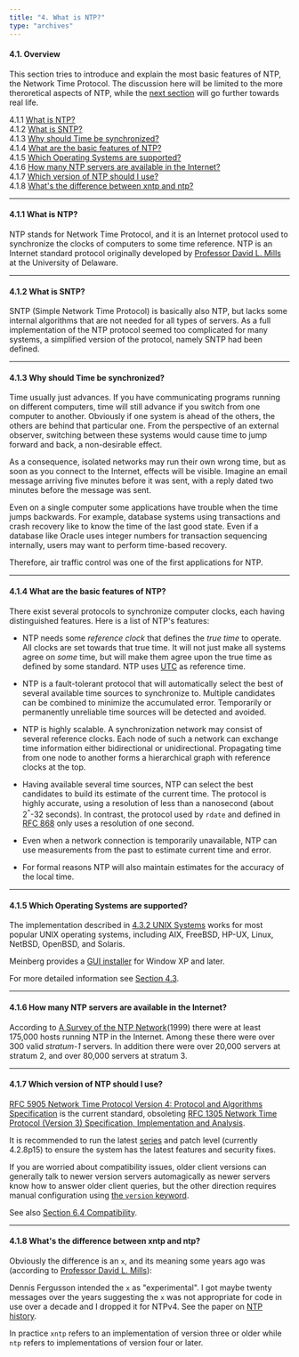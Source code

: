 ```yaml
---
title: "4. What is NTP?"
type: "archives"
--- 
```


#### 4.1. Overview

This section tries to introduce and explain the most basic features of NTP, the Network Time Protocol. The discussion here will be limited to the more theroretical aspects of NTP, while the [next section](/ntpfaq/ntp-s-algo) will go further towards real life.

4.1.1 [What is NTP?](#411-what-is-ntp)  
4.1.2 [What is SNTP?](#412-what-is-sntp)  
4.1.3 [Why should Time be synchronized?](#413-why-should-time-be-synchronized)  
4.1.4 [What are the basic features of NTP?](#414-what-are-the-basic-features-of-ntp)  
4.1.5 [Which Operating Systems are supported?](#415-which-operating-systems-are-supported)  
4.1.6 [How many NTP servers are available in the Internet?](#416-how-many-ntp-servers-are-available-in-the-internet)  
4.1.7 [Which version of NTP should I use?](#417-which-version-of-ntp-should-i-use)  
4.1.8 [What's the difference between xntp and ntp?](#418-whats-the-difference-between-xntp-and-ntp)   

* * *

#### 4.1.1 What is NTP?

NTP stands for Network Time Protocol, and it is an Internet protocol used to synchronize the clocks of computers to some time reference. NTP is an Internet standard protocol originally developed by [Professor David L. Mills](mailto:mills@udel.edu) at the University of Delaware.

* * *

#### 4.1.2 What is SNTP?

SNTP (Simple Network Time Protocol) is basically also NTP, but lacks some internal algorithms that are not needed for all types of servers. As a full implementation of the NTP protocol seemed too complicated for many systems, a simplified version of the protocol, namely SNTP had been defined.

* * *

#### 4.1.3 Why should Time be synchronized?

Time usually just advances. If you have communicating programs running on different computers, time will still advance if you switch from one computer to another. Obviously if one system is ahead of the others, the others are behind that particular one. From the perspective of an external observer, switching between these systems would cause time to jump forward and back, a non-desirable effect.

As a consequence, isolated networks may run their own wrong time, but as soon as you connect to the Internet, effects will be visible. Imagine an email message arriving five minutes before it was sent, with a reply dated two minutes before the message was sent.

Even on a single computer some applications have trouble when the time jumps backwards. For example, database systems using transactions and crash recovery like to know the time of the last good state. Even if a database like Oracle uses integer numbers for transaction sequencing internally, users may want to perform time-based recovery.

Therefore, air traffic control was one of the first applications for NTP.

* * *

#### 4.1.4 What are the basic features of NTP?

There exist several protocols to synchronize computer clocks, each having distinguished features. Here is a list of NTP's features:

* NTP needs some _reference clock_ that defines the _true time_ to operate. All clocks are set towards that true time. It will not just make all systems agree on _some_ time, but will make them agree upon the true time as defined by some standard.
NTP uses [UTC](/ntpfaq/ntp-s-time#22-what-is-utc) as reference time.

* NTP is a fault-tolerant protocol that will automatically select the best of several available time sources to synchronize to. Multiple candidates can be combined to minimize the accumulated error. Temporarily or permanently unreliable time sources will be detected and avoided.

* NTP is highly scalable. A synchronization network may consist of several reference clocks. Each node of such a network can exchange time information either bidirectional or unidirectional. Propagating time from one node to another forms a hierarchical graph with reference clocks at the top.

* Having available several time sources, NTP can select the best candidates to build its estimate of the current time. The protocol is highly accurate, using a resolution of less than a nanosecond (about 2<sup>^</sup>-32 seconds). In contrast, the protocol used by `rdate` and defined in [RFC 868](https://www.rfc-editor.org/rfc/rfc868.html) only uses a resolution of one second.

* Even when a network connection is temporarily unavailable, NTP can use measurements from the past to estimate current time and error.
* For formal reasons NTP will also maintain estimates for the accuracy of the local time.

* * *

#### 4.1.5 Which Operating Systems are supported?

The implementation described in [4.3.2 UNIX Systems](/ntpfaq/ntp-s-def-impl#432-unix-systems) works for most popular UNIX operating systems, including AIX, FreeBSD, HP-UX, Linux, NetBSD, OpenBSD, and Solaris.

Meinberg provides a [GUI installer](https://www.meinbergglobal.com/english/sw/ntp.htm#ntp_stable) for Window XP and later.

For more detailed information see [Section 4.3](/ntpfaq/ntp-s-def-impl/).

* * *

#### 4.1.6 How many NTP servers are available in the Internet?

According to [A Survey of the NTP Network](/reflib/reports/ntp-survey99-minar.pdf)(1999) there were at least 175,000 hosts running NTP in the Internet. Among these there were over 300 valid _stratum-1_ servers. In addition there were over 20,000 servers at stratum 2, and over 80,000 servers at stratum 3.

* * *

#### 4.1.7 Which version of NTP should I use?

[RFC 5905 Network Time Protocol Version 4: Protocol and Algorithms Specification](/reflib/rfc/rfc5905.txt) is the current standard, obsoleting [RFC 1305 Network Time Protocol (Version 3) Specification, Implementation and Analysis](/reflib/rfc/rfc1305/rfc1305b.pdf).

It is recommended to run the latest [series](/archives/4.2.8-series/) and patch level (currently 4.2.8p15) to ensure the system has the latest features and security fixes.

If you are worried about compatibility issues, older client versions can generally talk to newer version servers automagically as newer servers know how to answer older client queries, but the other direction requires manual configuration using [the `version` keyword](/archives/4.2.8-series/confopt/#server-command-options).

See also [Section 6.4 Compatibility](/ntpfaq/ntp-s-compat/).

* * *

#### 4.1.8 What's the difference between xntp and ntp?

Obviously the difference is an `x`, and its meaning some years ago was (according to [Professor David L. Mills](mailto:mills@udel.edu)):

Dennis Fergusson intended the `x` as "experimental". I got maybe twenty messages over the years suggesting the `x` was not appropriate for code in use over a decade and I dropped it for NTPv4. See the paper on [NTP history](/reflib/memos/hist.txt).

In practice `xntp` refers to an implementation of version three or older while `ntp` refers to implementations of version four or later.